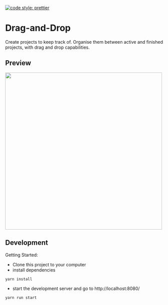 [![code style: prettier](https://img.shields.io/badge/code_style-prettier-ff69b4.svg?style=flat-square)](https://github.com/prettier/prettier)
# Drag-and-Drop
Create projects to keep track of. Organise them between active and finished projects, with drag and drop capabilities.

## Preview 
<img src="https://github.com/Evomatic/Drag-and-Drop/assets/27636896/07cbcd1d-ba49-444a-8825-0146ee71a588" width="500px" height="500px"/>

## Development
Getting Started:
 * Clone this project to your computer
 * install dependencies

```sh
yarn install
```

 * start the development server and go to http://localhost:8080/
 
 ```sh
 yarn run start
 ```
